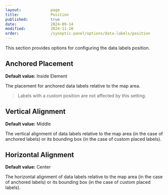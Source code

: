 ```yaml
---
layout:             page
title:              Position
published:          true
date:               2024-09-14
modified:           2024-11-20
order:              /synoptic-panel/options/data-labels/position
---
```

This section provides options for configuring the data labels position.

## Anchored Placement

**Default value:** Inside Element

The placement for anchored data labels relative to the map area. 

> Labels with a custom position are not affected by this setting.

## Vertical Alignment

**Default value:** Middle

The vertical alignment of data labels relative to the map area (in the case of anchored labels) or its bounding box (in the case of custom placed labels).

## Horizontal Alignment

**Default value:** Center

The horizontal alignment of data labels relative to the map area (in the case of anchored labels) or its bounding box (in the case of custom placed labels).
